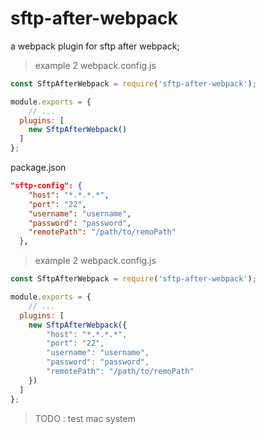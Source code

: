 # sftp-after-webpack
a webpack plugin for sftp after webpack;

>example 2
webpack.config.js  
```javascript
const SftpAfterWebpack = require('sftp-after-webpack');

module.exports = {
    // ...
  plugins: [
    new SftpAfterWebpack()
  ]
};
```
package.json  
```json
"sftp-config": {
    "host": "*.*.*.*",
    "port": "22",
    "username": "username",
    "password": "password",
    "remotePath": "/path/to/remoPath"
  },
```

> example 2
webpack.config.js  
```javascript
const SftpAfterWebpack = require('sftp-after-webpack');

module.exports = {
    // ...
  plugins: [
    new SftpAfterWebpack({
        "host": "*.*.*.*",
        "port": "22",
        "username": "username",
        "password": "password",
        "remotePath": "/path/to/remoPath"
    })
  ]
};
```

> TODO : test mac system